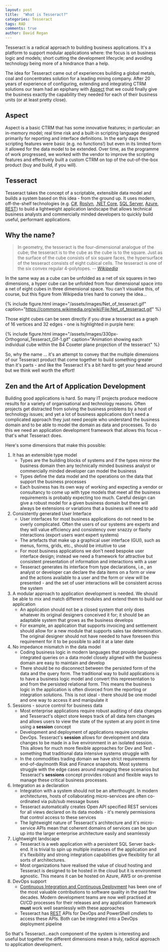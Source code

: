 ```yaml
---
layout: post
title:  "What is Tesseract?"
categories: Tesseract
tags: RAD 
comments: true
author: David Regan
---
```


Tesseract is a radical approach to building business applications. It's a platform to support modular applications where: the focus is on business logic and models; short cutting the development lifecycle; and avoiding technology being more of a hindrance than a help.

<!--more-->

The idea for Tesseract came out of experiences building a global metals, coal and concentrates solution for a leading mining company. After 20 years of experience of configuring, extending and integrating CTRM solutions our team had an epiphany with [Aspect] that we could finally give the business exactly the capability they needed for each of their business units (or at least pretty close).

## Aspect

Aspect is a basic CTRM that has some innovative features; in particular: an in-memory model; real time risk and a built-in scripting language designed primarily for reporting and interface definitions. In the early days the scripting features were basic (e.g. no functions!) but even in its limited form it allowed for the data model to be extended. Over time, as the programme of work progressed, we worked with the vendor to improve the scripting features and effectively built a custom CTRM on top of the out-of-the-box product (buy and build, if you will).

## Tesseract

Tesseract takes the concept of a scriptable, extensible data model and builds a system based on this idea - from the ground up. It uses modern, off-the-shelf technologies (e.g. [C#], [Roslyn], [.NET Core], [SQL Server], [Azure], [REST]) to build a lightweight application landscape that allows technical business analysts and commercially minded developers to quickly build useful, performant applications.

## Why the name?

> In geometry, the tesseract is the four-dimensional analogue of the cube; the tesseract is to the cube as the cube is to the square. Just as the surface of the cube consists of six square faces, the hypersurface of the tesseract consists of eight cubical cells. The tesseract is one of the six convex regular 4-polytopes.
> -- <cite>[Wikipedia](https://en.wikipedia.org/wiki/Tesseract)</cite>

In the same way as a cube can be unfolded as a net of six squares in two dimensions, a hyper cube can be unfolded from four dimensional space into a net of eight cubes in three dimensional space. You can't visualise this, of course, but this figure from Wikipedia tries hard to convey the idea...

{% include figure.html image="/assets/images/Net_of_tesseract.gif" caption="https://commons.wikimedia.org/wiki/File:Net_of_tesseract.gif" %}

Those eight cubes can be seen directly if you draw a tesseract as a graph of 16 vertices and 32 edges - one is highlighted in purple here:

{% include figure.html image="/assets/images/330px-Orthogonal_Tesseract_Gif-1.gif" caption="Animation showing each individual cube within the B4 Coxeter plane projection of the tesseract" %}

So, why the name ... it's an attempt to convey that the multiple dimensions of our Tesseract product that come together to build something greater than it's parts - and like the Tesseract it's a bit hard to get your head around but we think well worth the effort!

## Zen and the Art of Application Development

Building good applications is hard. So many IT projects produce mediocre results for a variety of organisational and technology reasons. Often projects get distracted from solving the business problems by a host of technology issues; and yet a lot of business applications don't need a complicated approach they just need people who understand the business domain and to be able to model the domain as data and processes. To do this we need an application development framework that allows this focus - that's what Tesseract does.

Here's some dimensions that make this possible:

1. It has an extensible type model
    - Types are the building blocks of systems and if the types mirror the business domain then any technically minded business analyst or commercially minded developer can model the business
    - Types define the data model and the operations on the data that support the business processes
    - Each business has its own way of working and expecting a vendor or consultancy to come up with type models that meet all the business requirements is probably expecting too much. Careful design can give a robust model for a given business domain but there will always be extensions or variations that a business will need to add
2. Consistently generated User Interface
    - User interfaces for most business applications do not need to be overly complicated. Often the users of our systems are experts and they will value efficiency and consistency over snazzy or flashy interactions (export users want expert systems)
    - The artefacts that make up a graphical user interface (GUI), such as menus, forms, grids, etc., should be intuitive to use
    - For most business applications we don't need bespoke user interface design; instead we need a framework for attractive but consistent presentation of information and interactions with a user
    - Tesseract generates its interface from type declarations, i.e., an analyst or developer can declare the data items on a form or view and the actions available to a user and the form or view will be presented - and the set of user interactions will be consistent across the system
3. A modular approach to application development is needed. We should be able to mix and match different modules and extend them to build our application
    - An application should not be a closed system that only does whatever its original designers conceived it for; it should be an adaptable system that grows as the business develops
    - For example, an application that supports invoicing and settlement should allow for a new module that supports sales tax determination. The original designer should not have needed to have foreseen this requirement for it to be possible to add it at a later date
4. No impedance mismatch in the data model
   - Coding business logic in modern languages that provide language-integrated queries on a data model closely aligned with the business domain are easy to maintain and develop
   - There should be no disconnect between the persisted form of the data and the query form. The traditional way to build applications is to have a business logic model and convert this representation to and from the persisted relational form. This means the business logic in the application is often divorced from the reporting or integration solutions. This is not ideal - there should be one model and one way to access it and manipulate it
5. Sessions - source control for business data  
    - Most enterprise applications require robust auditing of data changes and Tesseract's object store keeps track of all data item changes and allows users to view the state of the system at any point in time using a **session** concept
    - Development and deployment of applications require complex DevOps. Tesseract's **session** allows for development and data changes to be made in a live environment in an isolated session. This allows for much more flexible approaches for Dev and Test - something that traditional data intensive systems struggle with
    - In the commodities trading domain we have strict requirements for end-of-day/month Risk and Finance snapshots. Most systems struggle with the edge cases around managing these scenarios but Tesseract's **sessions** concept provides robust and flexible ways to manage these critical business processes.
6. Integration as a declaration 
    - Integration with a system should not be an afterthought. In modern architectures, hosts of collaborating micro-services are often co-ordinated via pub/sub message buses
    - Tesseract automatically creates Open API specified REST services for all views declared on its data models - it's merely permissions that control access to these services
    - The lightweight nature of Tesseract's architecture and it's micro-service APIs mean that coherent domains of services can be spun up into the larger enterprise architecture easily and seamlessly
7. Lightweight landscape 
    - Tesseract is a web application with a persistent SQL Server back-end. It is trivial to spin up multiple instances of the application and it's flexibility and strong integration capabilities give flexibility for all sorts of architectures. 
    - Most organizations have realised the value of cloud hosting and Tesseract is designed to be hosted in the cloud but it is environment agnostic. This means it can be hosted on Azure, AWS or on-premise
8. DevOps support
    - [Continuous Integration and Continuous Deployment] has been one of the most valuable contributions to software quality in the past few decades. Modern development teams are now well practised at CI/CD processes for their releases and any application framework **must** work well seamlessly with these approaches
    - Tesseract has [REST] APIs for DevOps and PowerShell cmdlets to access these APIs. Both can be integrated into a DevOps deployment pipeline

So that's Tesseract...each component of the system is interesting and useful but together the different dimensions mean a truly, radical approach to application development.


[.NET Core]: https://dotnet.microsoft.com/learn/dotnet/what-is-dotnet
[Aspect]: https://aspectenterprise.com/
[Roslyn]: https://docs.microsoft.com/en-gb/dotnet/csharp/roslyn-sdk/
[Azure]: http://foo
[SQL Server]: http://foo
[C#]: https://docs.microsoft.com/en-us/dotnet/csharp/
[Continuous Integration and Continuous Deployment]: https://en.wikipedia.org/wiki/CI/CD
[REST]: https://en.wikipedia.org/wiki/Representational_state_transfer